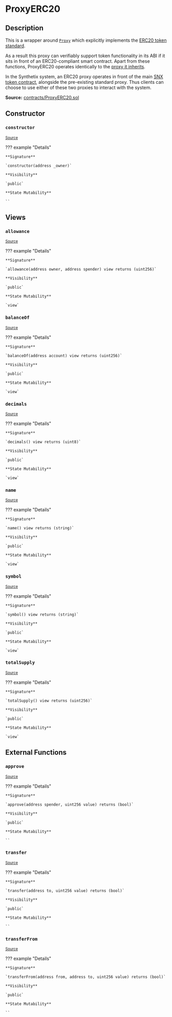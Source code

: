 # ProxyERC20

## Description

This is a wrapper around [`Proxy`](Proxy.md) which explicitly implements the [ERC20 token standard](https://docs.openzeppelin.com/contracts/2.x/api/token/erc20#ERC20Detailed).

As a result this proxy can verifiably support token functionality in its ABI if it sits in front of an ERC20-compliant smart contract. Apart from these functions, ProxyERC20 operates identically to the [proxy it inherits](Proxy.md).

In the Synthetix system, an ERC20 proxy operates in front of the main [SNX token contract](Synthetix.md), alongside the pre-existing standard proxy. Thus clients can choose to use either of these two proxies to interact with the system.

**Source:** [contracts/ProxyERC20.sol](https://github.com/Synthetixio/synthetix/tree/v2.56.1/contracts/ProxyERC20.sol)

## Constructor

### `constructor`

<sub>[Source](https://github.com/Synthetixio/synthetix/tree/v2.56.1/contracts/ProxyERC20.sol#L9)</sub>

??? example "Details"

    **Signature**

    `constructor(address _owner)`

    **Visibility**

    `public`

    **State Mutability**

    ``

## Views

### `allowance`

<sub>[Source](https://github.com/Synthetixio/synthetix/tree/v2.56.1/contracts/ProxyERC20.sol#L54)</sub>

??? example "Details"

    **Signature**

    `allowance(address owner, address spender) view returns (uint256)`

    **Visibility**

    `public`

    **State Mutability**

    `view`

### `balanceOf`

<sub>[Source](https://github.com/Synthetixio/synthetix/tree/v2.56.1/contracts/ProxyERC20.sol#L43)</sub>

??? example "Details"

    **Signature**

    `balanceOf(address account) view returns (uint256)`

    **Visibility**

    `public`

    **State Mutability**

    `view`

### `decimals`

<sub>[Source](https://github.com/Synthetixio/synthetix/tree/v2.56.1/contracts/ProxyERC20.sol#L23)</sub>

??? example "Details"

    **Signature**

    `decimals() view returns (uint8)`

    **Visibility**

    `public`

    **State Mutability**

    `view`

### `name`

<sub>[Source](https://github.com/Synthetixio/synthetix/tree/v2.56.1/contracts/ProxyERC20.sol#L13)</sub>

??? example "Details"

    **Signature**

    `name() view returns (string)`

    **Visibility**

    `public`

    **State Mutability**

    `view`

### `symbol`

<sub>[Source](https://github.com/Synthetixio/synthetix/tree/v2.56.1/contracts/ProxyERC20.sol#L18)</sub>

??? example "Details"

    **Signature**

    `symbol() view returns (string)`

    **Visibility**

    `public`

    **State Mutability**

    `view`

### `totalSupply`

<sub>[Source](https://github.com/Synthetixio/synthetix/tree/v2.56.1/contracts/ProxyERC20.sol#L33)</sub>

??? example "Details"

    **Signature**

    `totalSupply() view returns (uint256)`

    **Visibility**

    `public`

    **State Mutability**

    `view`

## External Functions

### `approve`

<sub>[Source](https://github.com/Synthetixio/synthetix/tree/v2.56.1/contracts/ProxyERC20.sol#L84)</sub>

??? example "Details"

    **Signature**

    `approve(address spender, uint256 value) returns (bool)`

    **Visibility**

    `public`

    **State Mutability**

    ``

### `transfer`

<sub>[Source](https://github.com/Synthetixio/synthetix/tree/v2.56.1/contracts/ProxyERC20.sol#L64)</sub>

??? example "Details"

    **Signature**

    `transfer(address to, uint256 value) returns (bool)`

    **Visibility**

    `public`

    **State Mutability**

    ``

### `transferFrom`

<sub>[Source](https://github.com/Synthetixio/synthetix/tree/v2.56.1/contracts/ProxyERC20.sol#L101)</sub>

??? example "Details"

    **Signature**

    `transferFrom(address from, address to, uint256 value) returns (bool)`

    **Visibility**

    `public`

    **State Mutability**

    ``

